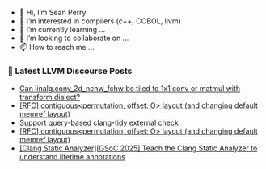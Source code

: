 - 👋 Hi, I’m Sean Perry
- 👀 I’m interested in compilers (c++, COBOL, llvm)
- 🌱 I’m currently learning ...
- 💞️ I’m looking to collaborate on ...
- 📫 How to reach me ...

<!---
s66perry/s66perry is a ✨ special ✨ repository because its `README.md` (this file) appears on your GitHub profile.
You can click the Preview link to take a look at your changes.
--->
### 📕 Latest LLVM Discourse Posts

<!-- DISCOURSE-LLVM:START -->
- [Can linalg.conv_2d_nchw_fchw be tiled to 1x1 conv or matmul with transform dialect?](https://discourse.llvm.org/t/can-linalg-conv-2d-nchw-fchw-be-tiled-to-1x1-conv-or-matmul-with-transform-dialect/85223#post_6)
- [[RFC] contiguous&lt;permutation, offset: O&gt; layout &lpar;and changing default memref layout&rpar;](https://discourse.llvm.org/t/rfc-contiguous-permutation-offset-o-layout-and-changing-default-memref-layout/85284#post_4)
- [Support query-based clang-tidy external check](https://discourse.llvm.org/t/support-query-based-clang-tidy-external-check/85331#post_8)
- [[RFC] contiguous&lt;permutation, offset: O&gt; layout &lpar;and changing default memref layout&rpar;](https://discourse.llvm.org/t/rfc-contiguous-permutation-offset-o-layout-and-changing-default-memref-layout/85284#post_3)
- [[Clang Static Analyzer][GSoC 2025] Teach the Clang Static Analyzer to understand lifetime annotations](https://discourse.llvm.org/t/clang-static-analyzer-gsoc-2025-teach-the-clang-static-analyzer-to-understand-lifetime-annotations/84487#post_11)
<!-- DISCOURSE-LLVM:END -->
